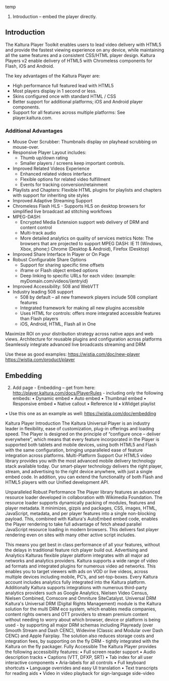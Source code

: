 temp



1.	Introduction – embed the player directly.

## Introduction  

The Kaltura Player Toolkit enables users to lead video delivery with HTML5 and provide the fastest viewing experience on any device, while maintaining all the same features and a consistent CSS/HTML player design. Kaltura Players v2 enable delivery of HTML5 with Chromeless components for Flash, iOS and Android.

The key advantages of the Kaltura Player are:

* High performance full featured lead with HTML5
* Most players display in 1 second or less.
* Skins configured once with standard HTML / CSS
* Better support for additional platforms; iOS and Android player components.
* Support for all features across multiple platforms: See player.kaltura.com.

### Additional Advantages  

* Mouse Over Scrubber: Thumbnails display on playhead scrubbing on mouse-over.
* Responsive Player Layout includes:
  * Thumb up/down rating
  * Smaller players / screens keep important controls. 
* Improved Related Videos Experience
  * Enhanced related videos interface
  * Flexible options for related video fulfillment
  * Events for tracking conversion/retainment
* Playlists and Chapters: Flexible HTML plugins for playlists and chapters with support for inheriting site styles
* Improved Adaptive Streaming Support
 * Chromeless Flash HLS - Supports HLS on desktop browsers for simplified live broadcast ad stitching workflows
 * MPEG-DASH: 
   * Encrypted Media Extension support web delivery of DRM and content control
   * Multi-track audio
   * More detailed analytics on quality of services metrics
 Note: The browsers that are projected to support MPEG DASH: IE 11 (Windows, Xbox, phone;) Chrome (Desktop & Android), Firefox (Desktop)
* Improved Share Interface In Player or On Page
 * Robust Configurable Share Options
   * Support for sharing specific time offsets
   * iframe or Flash object embed options
   * Deep linking to specific URLs for each video: (example: myDomain.com/videos/{entryid}
* Improved Accessibility: 508 and WebVTT
* Industry leading 508 support
   * 508 by default – all new framework players include 508 compliant features
   * Integrated framework for making all new plugins accessible
   * Uses HTML for controls: offers more integrated accessible features than Flash players
   * iOS, Android, HTML, Flash all in One

Maximize ROI on your distribution strategy across native apps and web views. 
Architecture for reusable plugins and configuration across platforms
Seamlessly integrate advanced live broadcasts streaming and DRM 


Use these as good examples:
https://wistia.com/doc/new-player
https://wistia.com/product/player

## Embedding   

2.	Add page - Embedding – get from here:
http://player.kaltura.com/docs/PlayerRules - including only the following embeds: 
•	Dynamic embed
•	Auto embed
•	Thumbnail embed
•	Responsive embed
•	Native callout
•	Reference Id
•	kWidget playlist

•	Use this one as an example as well:
https://wistia.com/doc/embedding 


Kaltura Player Introduction
The Kaltura Universal Player is an industry leader in flexibility, ease of customization, plug-in offerings and loading speed. The Player is designed on the principle of “configure once – deliver everywhere”, which means that every feature incorporated in the Player is supported both tablets and mobile devices, using both HTML5 and Flash with the same configuration, bringing unparalleled ease of feature integration across platforms. 
Multi-Platform Support
Our HTML5 video library provides you with the most advanced mobile delivery technology stack available today. Our smart-player technology delivers the right player, stream, and advertising to the right device anywhere, with just a single embed code. In addition, you can extend the functionality of both Flash and HTML5 players with our Unified development API.

Unparalleled Robust Performance
The Player library features an advanced resource loader developed in collaboration with Wikimedia Foundation. The resource loader supports dynamically packing of modules, features and player metadata. It minimizes, gizpis and packages, CSS, images, HTML, JavaScript, metadata, and per player features into a single non-blocking payload. This, combined with Kaltura's AutoEmbed embed code, enables the Player rendering to take full advantage of fetch ahead parallel JavaScript resource loading in modern browsers. This delivers fast player rendering even on sites with many other active script includes. 

This means you get best in class performance of all your features, without the delays in traditional feature rich player build out.
Advertising and Analytics
Kalturas flexible player platform integrates with all major ad networks and analytics providers. Kaltura supports a wide range of video ad formats and integrated plugins for numerous video ad networks. This enables you to target viewers with ads on VOD or live videos, across multiple devices including mobile, PC’s, and set-top-boxes. Every Kaltura account includes analytics fully integrated into the Kaltura platform. Additionally Kaltura supports integrations with numerous third-party analytics providers such as Google Analytics, Nielsen Video Census, Nielsen Combined, Comscore and Omniture SiteCatalyst. 
Universal DRM
Kaltura's Universal DRM (Digital Rights Management) module is the Kaltura solution for the multi DRM eco system, which enables media companies, content rights owners and OTT providers to stream premium content without needing to worry about which browser, device or platform is being used - by supporting all major DRM schemas including Playready (over Smooth Stream and Dash CENC), Widevine (Classic and Modular over Dash CENC) and Apple Fairplay. The solution also reduces storage costs and integration fees, by supporting on the fly DRM - tightly integrated with the Kaltura on the fly packager.
Fully Accessible
The Kaltura Player provides the following accessibility features:
•	Full screen reader support 
•	Audio description tracks
•	Captions (VTT, DFXP, SRT)
•	Tab index for all user interactive components
•	Aria-labels for all controls
•	Full keyboard shortcuts
•	Language overrides and easy UI translation
•	Text transcripts for reading aids
•	Video in video playback for sign-language side-video


